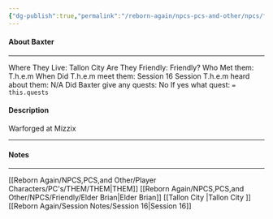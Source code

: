 ```yaml
---
{"dg-publish":true,"permalink":"/reborn-again/npcs-pcs-and-other/npcs/friendly/baxter/"}
---
```



#### About Baxter
---
Where They Live: Tallon City 
Are They Friendly: Friendly?
Who Met them: T.h.e.m
When Did T.h.e.m meet them: Session 16
Session T.h.e.m heard about them: N/A
Did Baxter give any quests: No
	If yes what quest: `= this.quests`


#### Description
Warforged at Mizzix

---

#### Notes
---

[[Reborn Again/NPCS,PCS,and Other/Player Characters/PC's/THEM/THEM\|THEM]]
[[Reborn Again/NPCS,PCS,and Other/NPCS/Friendly/Elder Brian\|Elder Brian]]
[[Tallon City \|Tallon City ]]
[[Reborn Again/Session Notes/Session 16\|Session 16]]

